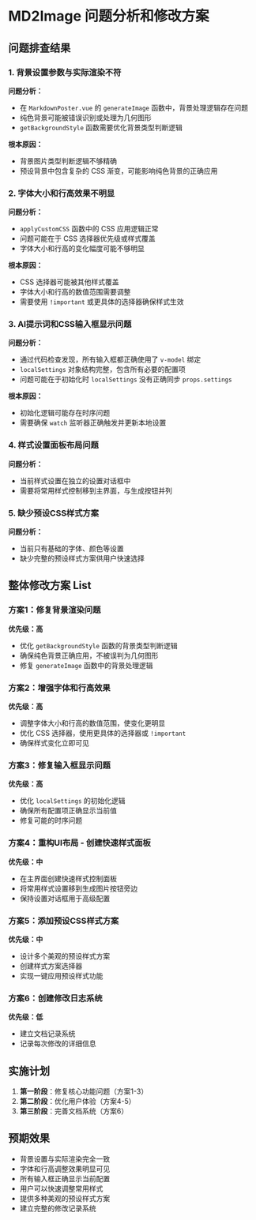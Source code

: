 # MD2Image 问题分析和修改方案

## 问题排查结果

### 1. 背景设置参数与实际渲染不符
**问题分析：**
- 在 `MarkdownPoster.vue` 的 `generateImage` 函数中，背景处理逻辑存在问题
- 纯色背景可能被错误识别或处理为几何图形
- `getBackgroundStyle` 函数需要优化背景类型判断逻辑

**根本原因：**
- 背景图片类型判断逻辑不够精确
- 预设背景中包含复杂的 CSS 渐变，可能影响纯色背景的正确应用

### 2. 字体大小和行高效果不明显
**问题分析：**
- `applyCustomCSS` 函数中的 CSS 应用逻辑正常
- 问题可能在于 CSS 选择器优先级或样式覆盖
- 字体大小和行高的变化幅度可能不够明显

**根本原因：**
- CSS 选择器可能被其他样式覆盖
- 字体大小和行高的数值范围需要调整
- 需要使用 `!important` 或更具体的选择器确保样式生效

### 3. AI提示词和CSS输入框显示问题
**问题分析：**
- 通过代码检查发现，所有输入框都正确使用了 `v-model` 绑定
- `localSettings` 对象结构完整，包含所有必要的配置项
- 问题可能在于初始化时 `localSettings` 没有正确同步 `props.settings`

**根本原因：**
- 初始化逻辑可能存在时序问题
- 需要确保 `watch` 监听器正确触发并更新本地设置

### 4. 样式设置面板布局问题
**问题分析：**
- 当前样式设置在独立的设置对话框中
- 需要将常用样式控制移到主界面，与生成按钮并列

### 5. 缺少预设CSS样式方案
**问题分析：**
- 当前只有基础的字体、颜色等设置
- 缺少完整的预设样式方案供用户快速选择

## 整体修改方案 List

### 方案1：修复背景渲染问题
**优先级：高**
- 优化 `getBackgroundStyle` 函数的背景类型判断逻辑
- 确保纯色背景正确应用，不被误判为几何图形
- 修复 `generateImage` 函数中的背景处理逻辑

### 方案2：增强字体和行高效果
**优先级：高**
- 调整字体大小和行高的数值范围，使变化更明显
- 优化 CSS 选择器，使用更具体的选择器或 `!important`
- 确保样式变化立即可见

### 方案3：修复输入框显示问题
**优先级：高**
- 优化 `localSettings` 的初始化逻辑
- 确保所有配置项正确显示当前值
- 修复可能的时序问题

### 方案4：重构UI布局 - 创建快速样式面板
**优先级：中**
- 在主界面创建快速样式控制面板
- 将常用样式设置移到生成图片按钮旁边
- 保持设置对话框用于高级配置

### 方案5：添加预设CSS样式方案
**优先级：中**
- 设计多个美观的预设样式方案
- 创建样式方案选择器
- 实现一键应用预设样式功能

### 方案6：创建修改日志系统
**优先级：低**
- 建立文档记录系统
- 记录每次修改的详细信息

## 实施计划

1. **第一阶段**：修复核心功能问题（方案1-3）
2. **第二阶段**：优化用户体验（方案4-5）
3. **第三阶段**：完善文档系统（方案6）

## 预期效果

- 背景设置与实际渲染完全一致
- 字体和行高调整效果明显可见
- 所有输入框正确显示当前配置
- 用户可以快速调整常用样式
- 提供多种美观的预设样式方案
- 建立完整的修改记录系统